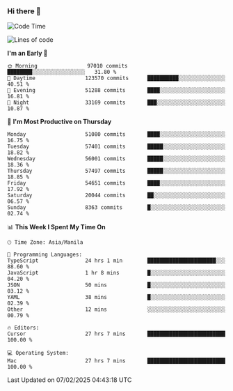 ### Hi there 👋

<!--START_SECTION:waka-->
![Code Time](http://img.shields.io/badge/Code%20Time-5%2C834%20hrs%2054%20mins-blue)

![Lines of code](https://img.shields.io/badge/From%20Hello%20World%20I%27ve%20Written-118.5%20million%20lines%20of%20code-blue)

**I'm an Early 🐤** 

```text
🌞 Morning                97010 commits       ████████░░░░░░░░░░░░░░░░░   31.80 % 
🌆 Daytime                123570 commits      ██████████░░░░░░░░░░░░░░░   40.51 % 
🌃 Evening                51288 commits       ████░░░░░░░░░░░░░░░░░░░░░   16.81 % 
🌙 Night                  33169 commits       ███░░░░░░░░░░░░░░░░░░░░░░   10.87 % 
```
📅 **I'm Most Productive on Thursday** 

```text
Monday                   51080 commits       ████░░░░░░░░░░░░░░░░░░░░░   16.75 % 
Tuesday                  57401 commits       █████░░░░░░░░░░░░░░░░░░░░   18.82 % 
Wednesday                56001 commits       █████░░░░░░░░░░░░░░░░░░░░   18.36 % 
Thursday                 57497 commits       █████░░░░░░░░░░░░░░░░░░░░   18.85 % 
Friday                   54651 commits       ████░░░░░░░░░░░░░░░░░░░░░   17.92 % 
Saturday                 20044 commits       ██░░░░░░░░░░░░░░░░░░░░░░░   06.57 % 
Sunday                   8363 commits        █░░░░░░░░░░░░░░░░░░░░░░░░   02.74 % 
```


📊 **This Week I Spent My Time On** 

```text
🕑︎ Time Zone: Asia/Manila

💬 Programming Languages: 
TypeScript               24 hrs 1 min        ██████████████████████░░░   88.60 % 
JavaScript               1 hr 8 mins         █░░░░░░░░░░░░░░░░░░░░░░░░   04.20 % 
JSON                     50 mins             █░░░░░░░░░░░░░░░░░░░░░░░░   03.12 % 
YAML                     38 mins             █░░░░░░░░░░░░░░░░░░░░░░░░   02.39 % 
Other                    12 mins             ░░░░░░░░░░░░░░░░░░░░░░░░░   00.79 % 

🔥 Editors: 
Cursor                   27 hrs 7 mins       █████████████████████████   100.00 % 

💻 Operating System: 
Mac                      27 hrs 7 mins       █████████████████████████   100.00 % 
```


 Last Updated on 07/02/2025 04:43:18 UTC
<!--END_SECTION:waka-->


<!--
**rad182/rad182** is a ✨ _special_ ✨ repository because its `README.md` (this file) appears on your GitHub profile.

Here are some ideas to get you started:

- 🔭 I’m currently working on ...
- 🌱 I’m currently learning ...
- 👯 I’m looking to collaborate on ...
- 🤔 I’m looking for help with ...
- 💬 Ask me about ...
- 📫 How to reach me: ...
- 😄 Pronouns: ...
- ⚡ Fun fact: ...
-->
